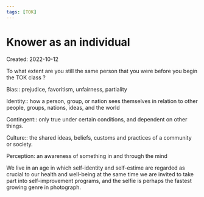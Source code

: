 ```yaml
---
tags: [TOK] 
---
```

# Knower as an individual
Created: 2022-10-12

To what extent are you still the same person that you were before you begin the TOK class ?

Bias:: prejudice, favoritism, unfairness, partiality
<!--SR:!2023-01-13,33,230-->

Identity:: how a person, group, or nation sees themselves in relation to other people, groups, nations, ideas, and the world
<!--SR:!2023-01-17,36,230-->

Contingent:: only true under certain conditions, and dependent on other things.
<!--SR:!2022-12-20,15,190-->

Culture:: the shared ideas, beliefs, customs and practices of a community or society.
<!--SR:!2022-12-31,24,230-->

Perception: an awareness of something in and through the mind

We live in an age in which self-identity and self-estime are regarded as crucial to our health and well-being at the same time we are invited to take part into self-improvement programs, and the selfie is perhaps the fastest growing genre in photograph.



